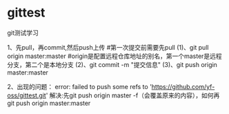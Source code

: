 # gittest
git测试学习

1、先pull，再commit,然后push上传
#第一次提交前需要先pull
(1)、git pull origin master:master
#origin是配置远程仓库地址的别名，第一个master是远程分支，第二个是本地分支
(2)、git commit -m "提交信息"
(3)、git push origin master:master

2、出现的问题：
error: failed to push some refs to 'https://github.com/yf-oss/gittest.git'
解决:先git push origin master -f（会覆盖原来的内容），如何再git push origin master:master


